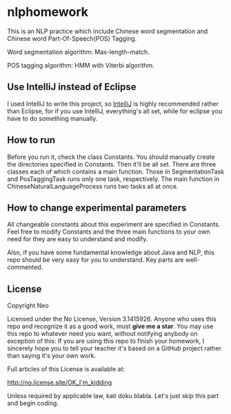 # nlphomework
This is an NLP practice which include Chinese word segmentation and Chinese word Part-Of-Speech(POS) Tagging.

Word segmentation algorithm: Max-length-match.

POS tagging algorithm: HMM with Viterbi algorithm.

## Use IntelliJ instead of Eclipse
I used IntelliJ to write this project, so [IntelliJ](https://www.jetbrains.com/idea/) is highly recommended rather than Eclipse, for if you use IntelliJ, everything's all set, while for eclipse you have to do something manually.

## How to run
Before you run it, check the class Constants. You should manually create the directories specified in Constants. Then it'll be all set. There are three classes each of which contains a main function. Those in SegmentationTask and PosTaggingTask runs only one task, respectively. The main function in ChineseNaturalLanguageProcess runs two tasks all at once.

## How to change experimental parameters
All changeable constants about this experiment are specified in Constants. Feel free to modify Constants and the three main functions to your own need for they are easy to understand and modify.

Also, if you have some fundamental knowledge about Java and NLP, this repo should be very easy for you to understand. Key parts are well-commented.

## License
Copyright Neo

Licensed under the No License, Version 3.1415926. Anyone who uses this repo and recognize it as a good work, must **give me a star**. You may use this repo to whatever need you want, without notifying anybody on exception of this: If you are using this repo to finish your homework, I sincerely hope you to tell your teacher it's based on a GitHub project rather than saying it's your own work.

Full articles of this License is available at: 

http://no.license.site/OK_I'm_kidding

Unless required by applicable law, kati doku blabla. Let's just skip this part and begin coding.
